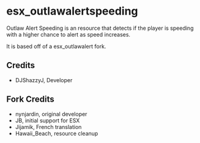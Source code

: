 # esx_outlawalertspeeding

Outlaw Alert Speeding is an resource that detects if the player is speeding with a higher chance to alert as speed increases.

It is based off of a esx_outlawalert fork.


## Credits
- DJShazzyJ, Developer

## Fork Credits

- nynjardin, original developer
- JB, initial support for ESX
- Jijamik, French translation
- Hawaii_Beach, resource cleanup